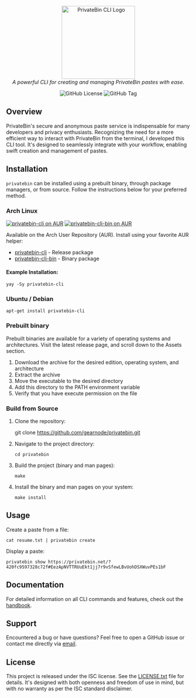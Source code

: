 <p align="center">
  <img src="doc/logo.png" alt="PrivateBin CLI Logo" height="200"/>
  <br>
  <i>A powerful CLI for creating and managing PrivateBin pastes with ease.</i>
</p>

<p align="center">
  <img alt="GitHub License" src="https://img.shields.io/github/license/gearnode/privatebin">
  <img alt="GitHub Tag" src="https://img.shields.io/github/v/tag/gearnode/privatebin?label=version">
</p>

## Overview

PrivateBin's secure and anonymous paste service is indispensable for
many developers and privacy enthusiasts. Recognizing the need for a
more efficient way to interact with PrivateBin from the terminal, I
developed this CLI tool. It's designed to seamlessly integrate with
your workflow, enabling swift creation and management of pastes.

## Installation

`privatebin` can be installed using a prebuilt binary, through package
managers, or from source. Follow the instructions below for your
preferred method.

### Arch Linux

[![privatebin-cli on AUR](https://img.shields.io/aur/version/privatebin-cli?label=privatebin-cli)](https://aur.archlinux.org/packages/privatebin-cli/)
[![privatebin-cli-bin on AUR](https://img.shields.io/aur/version/privatebin-cli-bin?label=privatebin-cli-bin)](https://aur.archlinux.org/packages/privatebin-cli-bin/)

Available on the Arch User Repository (AUR). Install using your
favorite AUR helper:

- [privatebin-cli](https://aur.archlinux.org/packages/privatebin-cli/) - Release package
- [privatebin-cli-bin](https://aur.archlinux.org/packages/privatebin-cli-bin) - Binary package

#### Example Installation:

```console
yay -Sy privatebin-cli
```

### Ubuntu / Debian

```
apt-get install privatebin-cli
```

### Prebuilt binary

Prebuilt binaries are available for a variety of operating systems and
architectures. Visit the latest release page, and scroll down to the
Assets section.

1. Download the archive for the desired edition, operating system, and architecture
2. Extract the archive
3. Move the executable to the desired directory
4. Add this directory to the PATH environment variable
5. Verify that you have execute permission on the file

### Build from Source

1.  Clone the repository:

    git clone https://github.com/gearnode/privatebin.git

2.  Navigate to the project directory:

        cd privatebin

3.  Build the project (binary and man pages):

        make

4.  Install the binary and man pages on your system:

        make install

## Usage

Create a paste from a file:

    cat resume.txt | privatebin create

Display a paste:

    privatebin show https://privatebin.net/?420fc9597328c72f#EezApNVTTRUuEkt1jj7r9vSfewLBvUohDSXWuvPEs1bF

## Documentation

For detailed information on all CLI commands and features, check out
the [handbook](doc/handbook.md).

## Support

Encountered a bug or have questions? Feel free to open a GitHub issue
or contact me directly via [email](mailto:bryan@frimin.fr).

## License

This project is released under the ISC license. See the
[LICENSE.txt](LICENSE.txt) file for details. It's designed with both
openness and freedom of use in mind, but with no warranty as per the
ISC standard disclaimer.
